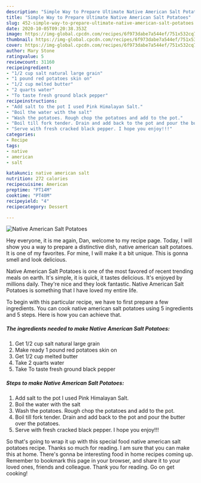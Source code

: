```yaml
---
description: "Simple Way to Prepare Ultimate Native American Salt Potatoes"
title: "Simple Way to Prepare Ultimate Native American Salt Potatoes"
slug: 452-simple-way-to-prepare-ultimate-native-american-salt-potatoes
date: 2020-10-05T09:20:38.353Z
image: https://img-global.cpcdn.com/recipes/6f973dabe7a544ef/751x532cq70/native-american-salt-potatoes-recipe-main-photo.jpg
thumbnail: https://img-global.cpcdn.com/recipes/6f973dabe7a544ef/751x532cq70/native-american-salt-potatoes-recipe-main-photo.jpg
cover: https://img-global.cpcdn.com/recipes/6f973dabe7a544ef/751x532cq70/native-american-salt-potatoes-recipe-main-photo.jpg
author: Mary Stone
ratingvalue: 5
reviewcount: 31160
recipeingredient:
- "1/2 cup salt natural large grain"
- "1 pound red potatoes skin on"
- "1/2 cup melted butter"
- "2 quarts water"
- "To taste fresh ground black pepper"
recipeinstructions:
- "Add salt to the pot I used Pink Himalayan Salt."
- "Boil the water with the salt"
- "Wash the potatoes. Rough chop the potatoes and add to the pot."
- "Boil till fork tender. Drain and add back to the pot and pour the butter over the potatoes."
- "Serve with fresh cracked black pepper. I hope you enjoy!!!"
categories:
- Recipe
tags:
- native
- american
- salt

katakunci: native american salt 
nutrition: 272 calories
recipecuisine: American
preptime: "PT14M"
cooktime: "PT40M"
recipeyield: "4"
recipecategory: Dessert

---
```



![Native American Salt Potatoes](https://img-global.cpcdn.com/recipes/6f973dabe7a544ef/751x532cq70/native-american-salt-potatoes-recipe-main-photo.jpg)

Hey everyone, it is me again, Dan, welcome to my recipe page. Today, I will show you a way to prepare a distinctive dish, native american salt potatoes. It is one of my favorites. For mine, I will make it a bit unique. This is gonna smell and look delicious.



Native American Salt Potatoes is one of the most favored of recent trending meals on earth. It's simple, it is quick, it tastes delicious. It's enjoyed by millions daily. They're nice and they look fantastic. Native American Salt Potatoes is something that I have loved my entire life.


To begin with this particular recipe, we have to first prepare a few ingredients. You can cook native american salt potatoes using 5 ingredients and 5 steps. Here is how you can achieve that.

<!--inarticleads1-->

##### The ingredients needed to make Native American Salt Potatoes:

1. Get 1/2 cup salt natural large grain
1. Make ready 1 pound red potatoes skin on
1. Get 1/2 cup melted butter
1. Take 2 quarts water
1. Take To taste fresh ground black pepper




<!--inarticleads2-->

##### Steps to make Native American Salt Potatoes:

1. Add salt to the pot I used Pink Himalayan Salt.
1. Boil the water with the salt
1. Wash the potatoes. Rough chop the potatoes and add to the pot.
1. Boil till fork tender. Drain and add back to the pot and pour the butter over the potatoes.
1. Serve with fresh cracked black pepper. I hope you enjoy!!!




So that's going to wrap it up with this special food native american salt potatoes recipe. Thanks so much for reading. I am sure that you can make this at home. There's gonna be interesting food in home recipes coming up. Remember to bookmark this page in your browser, and share it to your loved ones, friends and colleague. Thank you for reading. Go on get cooking!
